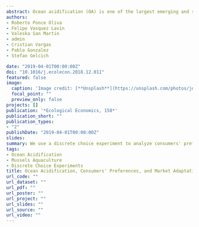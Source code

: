 ```yaml
---
abstract: Ocean acidification (OA) is one of the largest emerging and significant environmental threats for the aquaculture industry, jeopardizing its role as an alternative for supporting food security. Moreover, market conditions, characterized by price volatility and low value-added products, could exacerbate the industry's vulnerability to OA. We use a literature review on the biological consequences of OA over marine commercial species attributes to inform the empirical assessment of consumers' preferences for those attributes affected by OA, and consumers' responses to a set of market adaptation strategies suggested by the industry. We found that OA will have a negative impact on consumers' welfare due to the effects on commercial attributes of mussels aquaculture products. However, the main concerns for the industry are the market conditions. Thus, the industry's current adaptation strategies are focused on increasing their market share by offering new product assortments (with more value-added), regardless of the effect of OA on consumers' welfare. Despite this fact, the industry's strategies could eventually contribute to cope with OA since some specific segments of the market are willing to pay for new product assortments. This new market composition highlights the role of public institutions' reputation in issues related to food safety.
authors:
- Roberto Ponce Oliva
- Felipe Vasquez Lavin
- Valeska San Martin
- admin
- Cristian Vargas
- Pablo Gonzalez
- Stefan Gelcich

date: "2019-04-01T00:00:00Z"
doi: "10.1016/j.ecolecon.2018.12.011"
featured: false
image:
  caption: 'Image credit: [**Unsplash**](https://unsplash.com/photos/jdD8gXaTZsc)'
  focal_point: ""
  preview_only: false
projects: []
publication: '*Ecological Economics, 158*'
publication_short: ""
publication_types:
- "2"
publishDate: "2019-04-01T00:00:00Z"
slides:
summary: We use a discrete choice experiment to analyze consumers' preferences for OA affected attributes on mussels aquaculture, contrasting our results with industry concerns.
tags:
- Ocean Acidification
- Mussels Aquaculture
- Discrete Choice Experiments
title: Ocean Acidification, Consumers' Preferences, and Market Adaptation Strategies in the Mussel Aquaculture Industry
url_code: ""
url_dataset: ""
url_pdf: ""
url_poster: ""
url_project: ""
url_slides: ""
url_source: ""
url_video: ""
---
```

